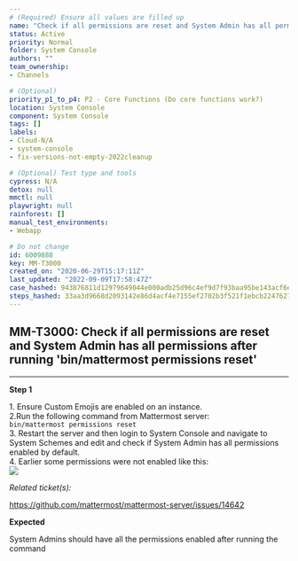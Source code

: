 ```yaml
---
# (Required) Ensure all values are filled up
name: "Check if all permissions are reset and System Admin has all permissions after running 'bin/mattermost permissions reset'"
status: Active
priority: Normal
folder: System Console
authors: ""
team_ownership: 
- Channels

# (Optional)
priority_p1_to_p4: P2 - Core Functions (Do core functions work?)
location: System Console
component: System Console
tags: []
labels: 
- Cloud-N/A
- system-console
- fix-versions-not-empty-2022cleanup

# (Optional) Test type and tools
cypress: N/A
detox: null
mmctl: null
playwright: null
rainforest: []
manual_test_environments: 
- Webapp

# Do not change
id: 6009888
key: MM-T3000
created_on: "2020-06-29T15:17:11Z"
last_updated: "2022-09-09T17:58:47Z"
case_hashed: 943876811d12979649044e000adb25d96c4ef9d7f93baa95be143acf6eac467ddc7e219d711c81ed7e487ff96fd7b57c
steps_hashed: 33aa3d9668d2093142e86d4acf4e7155ef2702b3f521f1ebcb22476272c51c59d547eeaabef6292f4990ee78ecc8252d
---
```


<!-- (Auto-generated) Based on frontmatter's "key" and "name" -->

## MM-T3000: Check if all permissions are reset and System Admin has all permissions after running 'bin/mattermost permissions reset'

---

**Step 1**

1\. Ensure Custom Emojis are enabled on an instance.\
2.Run the following command from Mattermost server:\
`bin/mattermost permissions reset`\
3\. Restart the server and then login to System Console and navigate to System Schemes and edit and check if System Admin has all permissions enabled by default.\
4\. Earlier some permissions were not enabled like this:\
![](https://smartbear-tm4j-prod-us-west-2-attachment-rich-text.s3.us-west-2.amazonaws.com/embedded-f3277290f945470c4add5d21ef3dc7ca7b74388fc7152bfb6b99ae58c66a95a8-1593443802138-1593443802137.png)

_Related ticket(s):_

<https://github.com/mattermost/mattermost-server/issues/14642>

**Expected**

System Admins should have all the permissions enabled after running the command
